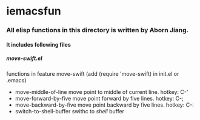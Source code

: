 iemacsfun
==========

### All elisp functions in this directory is written by Aborn Jiang.

#### It includes following files

##### move-swift.el
functions in feature move-swift (add (require 'move-swift) in init.el
or .emacs)

* move-middle-of-line  move point to middle of current line. hotkey: C-'  
* move-forward-by-five move point forward by five lines. hotkey: C-;
* move-backward-by-five move point backward by five lines. hotkey: C-:
* switch-to-shell-buffer swithc to *shell* buffer
